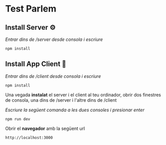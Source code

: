# Test Parlem


## Install Server ⚙️

_Entrar dins de /server desde consola i escriure_

```
npm install
```

## Install App Client 🚀

_Entrar dins de /client desde consola i escriure_

```
npm install
```

Una vegada **instalat** el server i el client al teu ordinador, obrir dos finestres de consola, una dins de /server i l'altre dins de /client

_Escriure la següent comanda a les dues consoles i presionar enter_
```
npm run dev
```

Obrir el **navegador** amb la següent url
```
http://localhost:3000
```

